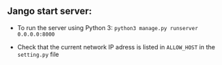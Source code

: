 
## Jango start server:

- To run the server using Python 3: 
   `python3 manage.py runserver 0.0.0.0:8000`

- Check that the current network IP adress is listed in `ALLOW_HOST` in the `setting.py` file